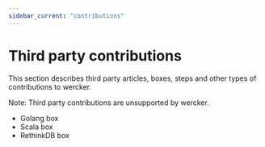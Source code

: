 ```yaml
---
sidebar_current: "contributions"
---
```


# Third party contributions

This section describes third party articles, boxes, steps and other types of contributions to wercker.

<div data-alert class="alert-box">
  Note: Third party contributions are unsupported by wercker.
</div>

* Golang box
* Scala box
* RethinkDB box